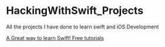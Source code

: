# HackingWithSwift_Projects
All the projects I have done to learn swift and iOS Development

<a href="https://www.hackingwithswift.com">A Great way to learn Swift! Free tutorials</a>
